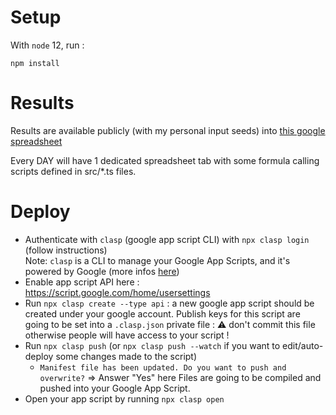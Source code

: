 # Setup

With `node` 12, run :

    npm install


# Results

Results are available publicly (with my personal input seeds) into
[this google spreadsheet](https://docs.google.com/spreadsheets/d/1FCRVNcSlF_nE_tRr6o2kFW9ihsk9qCivZkQRJP4NUU4/edit?usp=sharing)

Every DAY will have 1 dedicated spreadsheet tab with some formula calling scripts defined in src/*.ts files.

# Deploy

- Authenticate with `clasp` (google app script CLI) with `npx clasp login` (follow instructions)  
  Note: `clasp` is a CLI to manage your Google App Scripts, and it's powered by Google (more infos [here](https://codelabs.developers.google.com/codelabs/clasp/))
- Enable app script API here : https://script.google.com/home/usersettings
- Run `npx clasp create --type api` : a new google app script should be created under your google account.
  Publish keys for this script are going to be set into a `.clasp.json` private file : ⚠️ don't commit this file otherwise
  people will have access to your script !
- Run `npx clasp push` (or `npx clasp push --watch` if you want to edit/auto-deploy some changes made to the script)
  - `Manifest file has been updated. Do you want to push and overwrite?` => Answer "Yes" here
    Files are going to be compiled and pushed into your Google App Script.
- Open your app script by running `npx clasp open`

